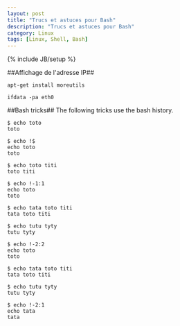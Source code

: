 ```yaml
---
layout: post
title: "Trucs et astuces pour Bash"
description: "Trucs et astuces pour Bash"
category: Linux
tags: [Linux, Shell, Bash]
---
```

{% include JB/setup %}

##Affichage de l'adresse IP##

~~~~~~~
apt-get install moreutils

ifdata -pa eth0
~~~~~~~


##Bash tricks##
The following tricks use the bash history.

~~~~~~~
$ echo toto
toto

$ echo !$
echo toto
toto
~~~~~~~

~~~~~~~
$ echo toto titi
toto titi

$ echo !-1:1
echo toto
toto
~~~~~~~

~~~~~~~
$ echo tata toto titi
tata toto titi

$ echo tutu tyty
tutu tyty

$ echo !-2:2
echo toto
toto
~~~~~~~

~~~~~~~
$ echo tata toto titi
tata toto titi

$ echo tutu tyty
tutu tyty

$ echo !-2:1
echo tata
tata
~~~~~~~

